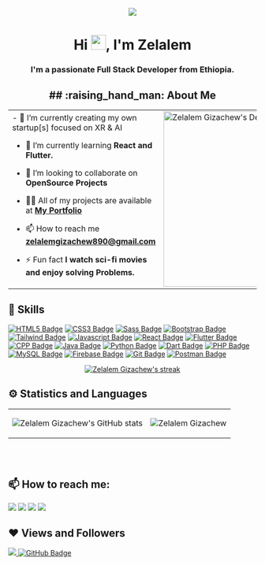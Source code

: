 <p align="center"><img height="auto" src="https://media.giphy.com/media/RbDKaczqWovIugyJmW/giphy.gif"/></p>
<h1 align="center">Hi <img src="https://raw.githubusercontent.com/MartinHeinz/MartinHeinz/master/wave.gif" width="30px">, I'm Zelalem</h1>
<h3 align="center">I'm a passionate Full Stack Developer from Ethiopia.</h3>

<h2 align="center">
## :raising_hand_man: About Me
</h2>
<table align="center">
  <tr>
    <td>
- 🔭 I’m currently creating my own startup[s] focused on XR & AI

- 🌱 I’m currently learning **React and Flutter.**

- 👯 I’m looking to collaborate on **OpenSource Projects**

- 👨‍💻 All of my projects are available at **[My Portfolio](https://zelalemgizachew.com)**

- 📫 How to reach me **zelalemgizachew890@gmail.com**

- ⚡ Fun fact **I watch sci-fi movies and enjoy solving Problems.**
</td>
<td>
  <a href="https://app.daily.dev/zenonymous"><img src="https://api.daily.dev/devcards/v2/WC3-4DiTj.png?type=default&r=rqh" width="356" alt="Zelalem Gizachew's Dev Card"/></a>
</td>
  </tr>
</table>

## 🚀 Skills

<!-- <p align="left">
    <a href="https://www.java.com" target="_blank"> <img src="https://img.icons8.com/color/48/000000/java-coffee-cup-logo.png"/> </a>
    <a href="https://reactjs.org/" target="_blank"> <img src="https://img.icons8.com/color/48/000000/react-native.png"/> </a>
    <a href="https://developer.mozilla.org/en-US/docs/Web/JavaScript" target="_blank"> <img src="https://img.icons8.com/color/48/000000/javascript.png"/> </a>
    <a href="https://www.w3.org/html/" target="_blank"> <img src="https://img.icons8.com/color/48/000000/html-5.png"/> </a>
    <a href="https://www.w3schools.com/css/" target="_blank"> <img src="https://img.icons8.com/color/48/000000/css3.png"/> </a>
    <a href="https://getbootstrap.com" target="_blank"> <img src="https://img.icons8.com/color/48/000000/bootstrap.png"/> </a>
    <a href="https://www.python.org" target="_blank"> <img src="https://img.icons8.com/color/48/000000/python.png"/> </a>
    <a style="padding-right:8px;" href="https://www.mysql.com/" target="_blank"> <img src="https://img.icons8.com/fluent/50/000000/mysql-logo.png"/> </a>
    <a href="https://www.mongodb.com/" target="_blank"> <img src="https://raw.githubusercontent.com/devicons/devicon/master/icons/mongodb/mongodb-original-wordmark.svg" alt="mongodb" width="48" height="48"/> </a>
    <a href="https://firebase.google.com/" target="_blank"> <img src="https://img.icons8.com/color/48/000000/firebase.png"/> </a>
    <a href="https://postman.com" target="_blank"> <img src="https://www.vectorlogo.zone/logos/getpostman/getpostman-icon.svg" alt="postman" width="45" height="45"/> </a>
    <a href="https://git-scm.com/" target="_blank"> <img src="https://img.icons8.com/color/48/000000/git.png"/> </a>
    <a href="https://redux.js.org" target="_blank"> <img src="https://img.icons8.com/color/48/000000/redux.png"/> </a>
</p> -->

<!-- [![React Native Badge](https://img.shields.io/badge/-React_Native-f0f?style=for-the-badge&labelColor=black&logo=react&logoColor=f0f)](#) [![Nodejs Badge](https://img.shields.io/badge/-Nodejs-3C873A?style=for-the-badge&labelColor=black&logo=node.js&logoColor=3C873A)](#)  [![MongoDB Badge](https://img.shields.io/badge/-MongoDB-3f3e42?style=for-the-badge&labelColor=black&logo=mongodb&logoColor=3f3e42)](#)

-->

[![HTML5 Badge](https://img.shields.io/badge/-HTML5-f06529?style=for-the-badge&labelColor=black&logo=html5&logoColor=f06529)](#) [![CSS3 Badge](https://img.shields.io/badge/-CSS3-2965f1?style=for-the-badge&labelColor=black&logo=css3&logoColor=2965f1)](#) [![Sass Badge](https://img.shields.io/badge/Sass-c69?style=for-the-badge&labelColor=black&logo=sass&logoColor=c69)](#) [![Bootstrap Badge](https://img.shields.io/badge/-Bootstrap-563d7c?style=for-the-badge&labelColor=black&logo=Bootstrap&logoColor=563d7c)](#) [![Tailwind Badge](https://img.shields.io/badge/-Tailwind-61DBFB?style=for-the-badge&labelColor=black&logo=tailwindcss&logoColor=61DBFB)](#) [![Javascript Badge](https://img.shields.io/badge/-Javascript-F0DB4F?style=for-the-badge&labelColor=black&logo=javascript&logoColor=F0DB4F)](#) [![React Badge](https://img.shields.io/badge/-React-61DBFB?style=for-the-badge&labelColor=black&logo=react&logoColor=61DBFB)](#) [![Flutter Badge](https://img.shields.io/badge/-Flutter-104beb?style=for-the-badge&labelColor=black&logo=flutter&logoColor=104beb)](#) [![CPP Badge](https://img.shields.io/badge/-C++-044F88?style=for-the-badge&labelColor=black&logo=cplusplus&logoColor=044F88)](#) [![Java Badge](https://img.shields.io/badge/-Java-5382a1?style=for-the-badge&labelColor=black&logo=java&logoColor=5382a1)](#) [![Python Badge](https://img.shields.io/badge/-Python-4B8BBE?style=for-the-badge&labelColor=black&logo=python&logoColor=4B8BBE)](#) [![Dart Badge](https://img.shields.io/badge/-Dart-4597ce?style=for-the-badge&labelColor=black&logo=dart&logoColor=4597ce)](#) [![PHP Badge](https://img.shields.io/badge/-PHP-474A8A?style=for-the-badge&labelColor=black&logo=php&logoColor=474A8A)](#) [![MySQL Badge](https://img.shields.io/badge/-MySQL-00758F?style=for-the-badge&labelColor=black&logo=mysql&logoColor=00758F)](#) [![Firebase Badge](https://img.shields.io/badge/-Firebase-FFA611?style=for-the-badge&labelColor=black&logo=Firebase&logoColor=FFA611)](#) [![Git Badge](https://img.shields.io/badge/-Git-f34f29?style=for-the-badge&labelColor=black&logo=git&logoColor=f34f29)](#) [![Postman Badge](https://img.shields.io/badge/-Postman-EF5B25?style=for-the-badge&labelColor=black&logo=postman&logoColor=EF5B25)](#)

<p align="center">
    <a href="https://github.com/ZelalemGizachew/github-readme-streak-stats">
        <img title="🔥 Get streak stats for your profile at git.io/streak-stats" alt="Zelalem Gizachew's streak" src="https://github-readme-streak-stats.herokuapp.com/?user=ZelalemGizachew&theme=black-ice&hide_border=true&stroke=0000&background=060A0CD0"/>
    </a>
</p>

## ⚙ Statistics and Languages

<table center="align">
<tr>
<td>

![Zelalem Gizachew's GitHub stats](https://github-readme-stats-five-gules.vercel.app/api?username=ZelalemGizachew&count_private=true&show_icons=true&theme=radical)
</td>
<td>
      <img src="https://github-readme-stats.vercel.app/api/top-langs?username=ZelalemGizachew&show_icons=true&locale=en&layout=compact&langs_count=10&title_color=7A7ADB&icon_color=2234AE&text_color=D3D3D3&bg_color=0,000000,130F40" alt="Zelalem Gizachew" />       
</td>
</tr>
</table>

<!-- <div align="center">

</div>

<!--  -->
  <!-- <br/>

[![Readme Card](https://github-readme-stats-five-gules.vercel.app/api/pin/?username=ZelalemGizachew&repo=github-readme-stats)](https://github.com/ZelalemGizachew/github-readme-stats)

  <br/>
  <b>Note:</b> Top languages is only a metric of the languages my public code consists of and doesn't reflect experience or skill level.
<br/> -->
<!-- <br/> -->

<!-- [![Top Langs](https://github-readme-stats-five-gules.vercel.app/api/top-langs/?username=ZelalemGizachew&layout=compact)](https://github.com/ZelalemGizachew/github-readme-stats) -->

<!-- <a href="https://github.com/ZelalemGizachew/github-readme-activity-graph"><img alt="Zelalem Gizachew's Activity Graph" src="https://github-readme-stats-five-gules.vercel.app?username=ZelalemGizachew&bg_color=0D1117&color=5BCDEC&line=5BCDEC&point=FFFFFF&hide_border=true" /></a> -->

<br/>
<br/>

## 📫 How to reach me:

<p align="left">
  <a href = "https://t.me/zenonymous"><img src="https://img.icons8.com/color/48/000000/telegram-app--v1.png"/></a> <a href = "https://twitter.com/Zelalem25615527"><img src="https://img.icons8.com/fluent/48/000000/twitter.png"/></a> <a href = "https://www.instagram.com/zenonymous001/"><img src="https://img.icons8.com/fluent/48/000000/instagram-new.png"/></a> <a href = "https://www.youtube.com/channel/UC4YjaLM2VzG-sBDs84qEinw"><img src="https://img.icons8.com/color/48/000000/youtube-play.png"/></a>
</p>

## ❤ Views and Followers

<a href="https://github.com/ZelalemGizachew/github-profile-views-counter"><img src="https://komarev.com/ghpvc/?username=ZelalemGizachew">
</a>
<a href="https://github.com/ZelalemGizachew?tab=followers"><img src="https://img.shields.io/github/followers/ZelalemGizachew?label=Followers&style=social" alt="GitHub Badge"></a>
